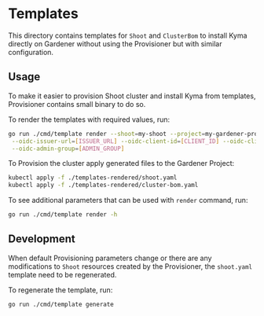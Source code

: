 # Templates

This directory contains templates for `Shoot` and `ClusterBom` to install Kyma directly on Gardener without using the Provisioner but with similar configuration.

## Usage

To make it easier to provision Shoot cluster and install Kyma from templates, Provisioner contains small binary to do so.

To render the templates with required values, run:
```bash
go run ./cmd/template render --shoot=my-shoot --project=my-gardener-project --secret=my-azure-secret \
 --oidc-issuer-url=[ISSUER_URL] --oidc-client-id=[CLIENT_ID] --oidc-client-secret=[CLIENT_SECRET] \
 --oidc-admin-group=[ADMIN_GROUP]
``` 

To Provision the cluster apply generated files to the Gardener Project:
```bash
kubectl apply -f ./templates-rendered/shoot.yaml
kubectl apply -f ./templates-rendered/cluster-bom.yaml
```

To see additional parameters that can be used with `render` command, run:
```bash
go run ./cmd/template render -h
``` 


## Development 

When default Provisioning parameters change or there are any modifications to `Shoot` resources created by the Provisioner, the `shoot.yaml` template need to be regenerated.

To regenerate the template, run:
```bash
go run ./cmd/template generate
```
